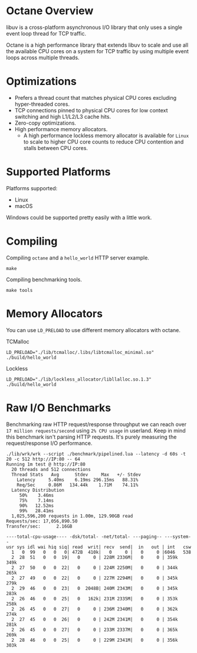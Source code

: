# Octane Overview
libuv is a cross-platform  asynchronous I/O library that only uses a single event loop thread for TCP traffic.

Octane is a high performance library that extends libuv to scale and use all the available CPU cores on a system for TCP traffic by using multiple event loops across multiple threads.

# Optimizations
- Prefers a thread count that matches physical CPU cores excluding hyper-threaded cores.
- TCP connections pinned to physical CPU cores for low context switching and high L1/L2/L3 cache hits.
- Zero-copy optimizations.
- High performance memory allocators.
  - A high performance lockless memory allocator is available for `Linux` to scale to higher CPU core counts to reduce CPU contention and stalls between CPU cores.

# Supported Platforms
Platforms supported:
- Linux
- macOS

Windows could be supported pretty easily with a little work.

# Compiling
Compiling `octane` and a `hello_world` HTTP server example.
```
make
```

Compiling benchmarking tools.
```
make tools
```

# Memory Allocators
You can use `LD_PRELOAD` to use different memory allocators with octane.

TCMalloc
```
LD_PRELOAD="./lib/tcmalloc/.libs/libtcmalloc_minimal.so" ./build/hello_world
```

Lockless
```
LD_PRELOAD="./lib/lockless_allocator/libllalloc.so.1.3" ./build/hello_world
```


# Raw I/O Benchmarks
Benchmarking raw HTTP request/response throughput we can reach over `17 million requests/second` using `2% CPU usage` in userland. Keep in mind this benchmark isn't parsing HTTP requests. It's purely measuring the request/response I/O performance.

```
./lib/wrk/wrk --script ./benchmark/pipelined.lua --latency -d 60s -t 20 -c 512 http://IP:80 -- 64
Running 1m test @ http://IP:80
  20 threads and 512 connections
  Thread Stats   Avg      Stdev     Max   +/- Stdev
    Latency     5.40ms    6.19ms 296.15ms   88.31%
    Req/Sec     0.86M   134.44k    1.71M    74.11%
  Latency Distribution
     50%    3.46ms
     75%    7.14ms
     90%   12.52ms
     99%   28.41ms
  1,025,596,200 requests in 1.00m, 129.90GB read
Requests/sec: 17,056,890.50
Transfer/sec:      2.16GB
```

```
----total-cpu-usage---- -dsk/total- -net/total- ---paging-- ---system--
usr sys idl wai hiq siq| read  writ| recv  send|  in   out | int   csw
  1   0  99   0   0   0| 472B  410k|   0     0 |   0     0 |6046   538
  2  28  51   0   0  19|   0     0 | 228M 2336M|   0     0 | 359k  349k
  2  27  50   0   0  22|   0     0 | 224M 2250M|   0     0 | 344k  265k
  2  27  49   0   0  22|   0     0 | 227M 2294M|   0     0 | 345k  279k
  2  29  46   0   0  23|   0  2048B| 240M 2343M|   0     0 | 345k  283k
  2  26  46   0   0  25|   0   162k| 231M 2335M|   0     0 | 353k  258k
  2  26  45   0   0  27|   0     0 | 236M 2340M|   0     0 | 362k  274k
  2  27  45   0   0  26|   0     0 | 242M 2341M|   0     0 | 354k  281k
  2  26  45   0   0  27|   0     0 | 233M 2337M|   0     0 | 365k  269k
  2  28  46   0   0  25|   0     0 | 229M 2341M|   0     0 | 356k  303k
```